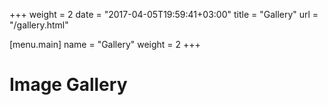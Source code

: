 +++
weight = 2
date = "2017-04-05T19:59:41+03:00"
title = "Gallery"
url = "/gallery.html"

[menu.main]
  name = "Gallery"
  weight = 2
+++

# Image Gallery
